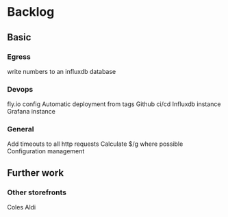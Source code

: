 # Backlog

## Basic

### Egress
write numbers to an influxdb database

### Devops
fly.io config
Automatic deployment from tags
Github ci/cd
Influxdb instance
Grafana instance

### General
Add timeouts to all http requests
Calculate $/g where possible
Configuration management

## Further work

### Other storefronts
Coles
Aldi